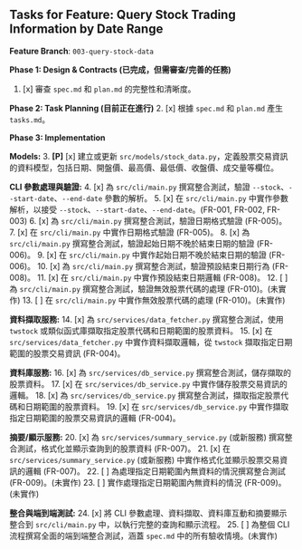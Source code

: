 ## Tasks for Feature: Query Stock Trading Information by Date Range

**Feature Branch**: `003-query-stock-data`

**Phase 1: Design & Contracts (已完成，但需審查/完善的任務)**
1.  [x] 審查 `spec.md` 和 `plan.md` 的完整性和清晰度。

**Phase 2: Task Planning (目前正在進行)**
2.  [x] 根據 `spec.md` 和 `plan.md` 產生 `tasks.md`。

**Phase 3: Implementation**

**Models:**
3.  **[P]** [x] 建立或更新 `src/models/stock_data.py`，定義股票交易資訊的資料模型，包括日期、開盤價、最高價、最低價、收盤價、成交量等欄位。

**CLI 參數處理與驗證:**
4.  [x] 為 `src/cli/main.py` 撰寫整合測試，驗證 `--stock`、`--start-date`、`--end-date` 參數的解析。
5.  [x] 在 `src/cli/main.py` 中實作參數解析，以接受 `--stock`、`--start-date`、`--end-date`。(FR-001, FR-002, FR-003)
6.  [x] 為 `src/cli/main.py` 撰寫整合測試，驗證日期格式驗證 (FR-005)。
7.  [x] 在 `src/cli/main.py` 中實作日期格式驗證 (FR-005)。
8.  [x] 為 `src/cli/main.py` 撰寫整合測試，驗證起始日期不晚於結束日期的驗證 (FR-006)。
9.  [x] 在 `src/cli/main.py` 中實作起始日期不晚於結束日期的驗證 (FR-006)。
10. [x] 為 `src/cli/main.py` 撰寫整合測試，驗證預設結束日期行為 (FR-008)。
11. [x] 在 `src/cli/main.py` 中實作預設結束日期邏輯 (FR-008)。
12. [ ] 為 `src/cli/main.py` 撰寫整合測試，驗證無效股票代碼的處理 (FR-010)。(未實作)
13. [ ] 在 `src/cli/main.py` 中實作無效股票代碼的處理 (FR-010)。(未實作)

**資料擷取服務:**
14. [x] 為 `src/services/data_fetcher.py` 撰寫整合測試，使用 `twstock` 或類似函式庫擷取指定股票代碼和日期範圍的股票資料。
15. [x] 在 `src/services/data_fetcher.py` 中實作資料擷取邏輯，從 `twstock` 擷取指定日期範圍的股票交易資訊 (FR-004)。

**資料庫服務:**
16. [x] 為 `src/services/db_service.py` 撰寫整合測試，儲存擷取的股票資料。
17. [x] 在 `src/services/db_service.py` 中實作儲存股票交易資訊的邏輯。
18. [x] 為 `src/services/db_service.py` 撰寫整合測試，擷取指定股票代碼和日期範圍的股票資料。
19. [x] 在 `src/services/db_service.py` 中實作擷取指定日期範圍的股票交易資訊的邏輯 (FR-004)。

**摘要/顯示服務:**
20. [x] 為 `src/services/summary_service.py` (或新服務) 撰寫整合測試，格式化並顯示查詢到的股票資料 (FR-007)。
21. [x] 在 `src/services/summary_service.py` (或新服務) 中實作格式化並顯示股票交易資訊的邏輯 (FR-007)。
22. [ ] 為處理指定日期範圍內無資料的情況撰寫整合測試 (FR-009)。(未實作)
23. [ ] 實作處理指定日期範圍內無資料的情況 (FR-009)。(未實作)

**整合與端到端測試:**
24. [x] 將 CLI 參數處理、資料擷取、資料庫互動和摘要顯示整合到 `src/cli/main.py` 中，以執行完整的查詢和顯示流程。
25. [ ] 為整個 CLI 流程撰寫全面的端到端整合測試，涵蓋 `spec.md` 中的所有驗收情境。(未實作)

